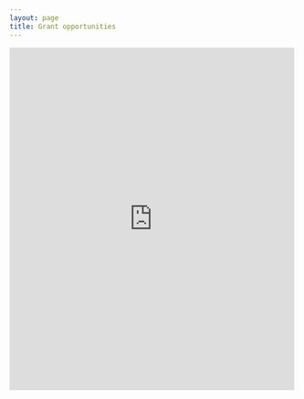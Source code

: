 ```yaml
---
layout: page
title: Grant opportunities
---
```


<style>
div#content
{
	width: 100%;
}
</style>

<iframe position="absolute" left="50" width="99%" height="600" frameBorder="0" src="https://docs.google.com/document/d/1jG3O-1b5nJRUKBM-gheJ5YizRaPAutEVSKBwdqQzntA/pub?embedded=true"></iframe>